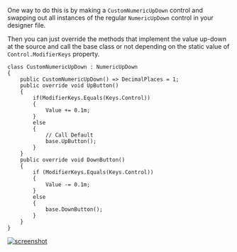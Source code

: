 One way to do this is by making a `CustomNumericUpDown` control and swapping out all instances of the regular `NumericUpDown` control in your designer file.

Then you can just override the methods that implement the value up-down at the source and call the base class or not depending on the static value of `Control.ModifierKeys` property.

    class CustomNumericUpDown : NumericUpDown
    {
        public CustomNumericUpDown() => DecimalPlaces = 1;
        public override void UpButton()
        {
            if(ModifierKeys.Equals(Keys.Control))
            {
                Value += 0.1m;
            }
            else
            {
                // Call Default
                base.UpButton();
            }
        }
        public override void DownButton()
        {
            if (ModifierKeys.Equals(Keys.Control))
            {
                Value -= 0.1m;
            }
            else
            {
                base.DownButton();
            }
        }
    }

[![screenshot][1]][1]


  [1]: https://i.stack.imgur.com/szRm8.png